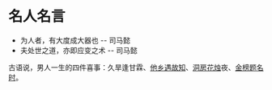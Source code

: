 # 名人名言

- 为人者，有大度成大器也 -- 司马懿
- 夫处世之道，亦即应变之术 -- 司马懿

古语说，男人一生的四件喜事：久旱逢甘霖、[他乡遇故知](https://baike.baidu.com/item/他乡遇故知/11055324)、[洞房花烛](https://baike.baidu.com/item/洞房花烛)夜、[金榜题名时](https://baike.baidu.com/item/金榜题名时/14171501)。





